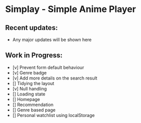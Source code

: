 # Simplay - Simple Anime Player
## Recent updates:
- Any major updates will be shown here
## Work in Progress:
- [v] Prevent form default behaviour
- [v] Genre badge
- [v] Add more details on the search result
- [] Tidying the layout
- [v] Null handling
- [] Loading state
- [] Homepage
- [] Recommendation
- [] Genre based page
- [] Personal watchlist using localStorage
